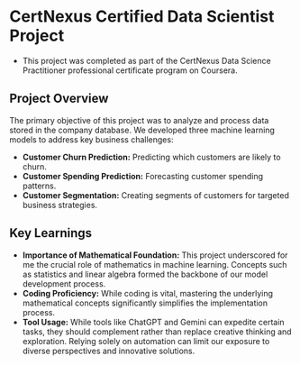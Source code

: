 # CertNexus Certified Data Scientist Project
* This project was completed as part of the CertNexus Data Science Practitioner professional certificate program on Coursera.

## Project Overview
The primary objective of this project was to analyze and process data stored in the company database. We developed three machine learning models to address key business challenges:
* **Customer Churn Prediction:** Predicting which customers are likely to churn.
* **Customer Spending Prediction:** Forecasting customer spending patterns.
* **Customer Segmentation:** Creating segments of customers for targeted business strategies.
  
## Key Learnings
* **Importance of Mathematical Foundation:** This project underscored for me the crucial role of mathematics in machine learning. Concepts such as statistics and linear algebra formed the backbone of our model development process.
* **Coding Proficiency:** While coding is vital, mastering the underlying mathematical concepts significantly simplifies the implementation process.
* **Tool Usage:** While tools like ChatGPT and Gemini can expedite certain tasks, they should complement rather than replace creative thinking and exploration. Relying solely on automation can limit our exposure to diverse perspectives and innovative solutions.
